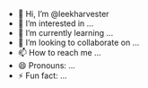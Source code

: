 - 👋 Hi, I’m @leekharvester
- 👀 I’m interested in ...
- 🌱 I’m currently learning ...
- 💞️ I’m looking to collaborate on ...
- 📫 How to reach me ...
- 😄 Pronouns: ...
- ⚡ Fun fact: ...

<!---
leekharvester/leekharvester is a ✨ special ✨ repository because its `README.md` (this file) appears on your GitHub profile.
You can click the Preview link to take a look at your changes.
--->
